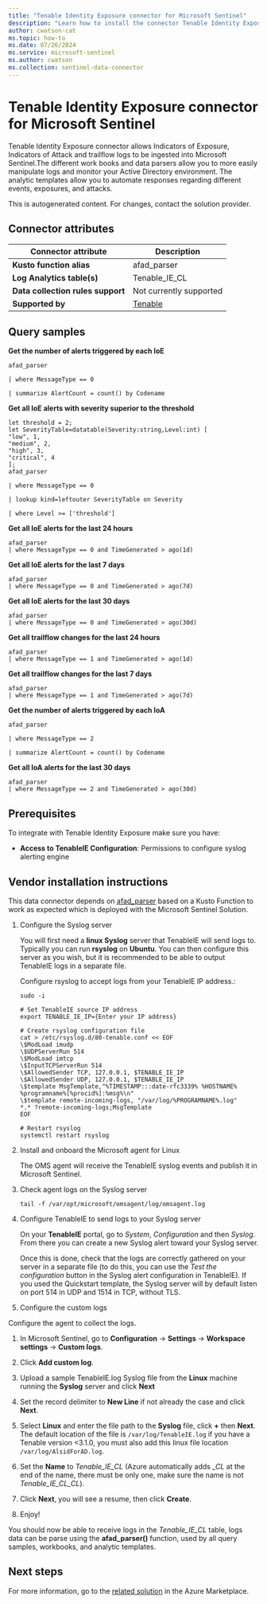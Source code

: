 ```yaml
---
title: "Tenable Identity Exposure connector for Microsoft Sentinel"
description: "Learn how to install the connector Tenable Identity Exposure to connect your data source to Microsoft Sentinel."
author: cwatson-cat
ms.topic: how-to
ms.date: 07/26/2024
ms.service: microsoft-sentinel
ms.author: cwatson
ms.collection: sentinel-data-connector
---
```


# Tenable Identity Exposure connector for Microsoft Sentinel

Tenable Identity Exposure connector allows Indicators of Exposure, Indicators of Attack and trailflow logs to be ingested into Microsoft Sentinel.The different work books and data parsers allow you to more easily manipulate logs and monitor your Active Directory environment.  The analytic templates allow you to automate responses regarding different events, exposures, and attacks.

This is autogenerated content. For changes, contact the solution provider.

## Connector attributes

| Connector attribute | Description |
| --- | --- |
| **Kusto function alias** | afad_parser |
| **Log Analytics table(s)** | Tenable_IE_CL<br/> |
| **Data collection rules support** | Not currently supported |
| **Supported by** | [Tenable](https://www.tenable.com/support/technical-support) |

## Query samples

**Get the number of alerts triggered by each IoE**

   ```kusto
afad_parser
 
   | where MessageType == 0
 
   | summarize AlertCount = count() by Codename
   ```

**Get all IoE alerts with severity superior to the threshold**

   ```kusto
let threshold = 2;
 let SeverityTable=datatable(Severity:string,Level:int) [
 "low", 1,
 "medium", 2,
 "high", 3,
 "critical", 4
 ];
 afad_parser
 
   | where MessageType == 0
 
   | lookup kind=leftouter SeverityTable on Severity
 
   | where Level >= ['threshold']
   ```

**Get all IoE alerts for the last 24 hours**

   ```kusto
afad_parser 
   | where MessageType == 0 and TimeGenerated > ago(1d)
   ```

**Get all IoE alerts for the last 7 days**

   ```kusto
afad_parser 
   | where MessageType == 0 and TimeGenerated > ago(7d)
   ```

**Get all IoE alerts for the last 30 days**

   ```kusto
afad_parser 
   | where MessageType == 0 and TimeGenerated > ago(30d)
   ```

**Get all trailflow changes for the last 24 hours**

   ```kusto
afad_parser 
   | where MessageType == 1 and TimeGenerated > ago(1d)
   ```

**Get all trailflow changes for the last 7 days**

   ```kusto
afad_parser 
   | where MessageType == 1 and TimeGenerated > ago(7d)
   ```

**Get the number of alerts triggered by each IoA**

   ```kusto
afad_parser
 
   | where MessageType == 2
 
   | summarize AlertCount = count() by Codename
   ```

**Get all IoA alerts for the last 30 days**

   ```kusto
afad_parser 
   | where MessageType == 2 and TimeGenerated > ago(30d)
   ```



## Prerequisites

To integrate with Tenable Identity Exposure make sure you have: 

- **Access to TenableIE Configuration**: Permissions to configure syslog alerting engine


## Vendor installation instructions

This data connector depends on [afad_parser](https://aka.ms/sentinel-TenableApp-afad-parser) based on a Kusto Function to work as expected which is deployed with the Microsoft Sentinel Solution.

1. Configure the Syslog server

   You will first need a **linux Syslog** server that TenableIE will send logs to. Typically you can run **rsyslog** on **Ubuntu**. You can then configure this server as you wish, but it is recommended to be able to output TenableIE logs in a separate file.

   Configure rsyslog to accept logs from your TenableIE IP address.:

   ```shell
   sudo -i
   
   # Set TenableIE source IP address
   export TENABLE_IE_IP={Enter your IP address}
   
   # Create rsyslog configuration file
   cat > /etc/rsyslog.d/80-tenable.conf << EOF
   \$ModLoad imudp
   \$UDPServerRun 514
   \$ModLoad imtcp
   \$InputTCPServerRun 514
   \$AllowedSender TCP, 127.0.0.1, $TENABLE_IE_IP
   \$AllowedSender UDP, 127.0.0.1, $TENABLE_IE_IP
   \$template MsgTemplate,"%TIMESTAMP:::date-rfc3339% %HOSTNAME% %programname%[%procid%]:%msg%\n"
   \$template remote-incoming-logs, "/var/log/%PROGRAMNAME%.log"
   *.* ?remote-incoming-logs;MsgTemplate
   EOF
   
   # Restart rsyslog
   systemctl restart rsyslog
   ```

2. Install and onboard the Microsoft agent for Linux

   The OMS agent will receive the TenableIE syslog events and publish it in Microsoft Sentinel.


3. Check agent logs on the Syslog server

   ```shell
   tail -f /var/opt/microsoft/omsagent/log/omsagent.log
   ```

4. Configure TenableIE to send logs to your Syslog server

   On your **TenableIE** portal, go to *System*, *Configuration* and then *Syslog*.
   From there you can create a new Syslog alert toward your Syslog server.

   Once this is done, check that the logs are correctly gathered on your server in a separate file (to do this, you can use the *Test the configuration* button in the Syslog alert configuration in TenableIE).
   If you used the Quickstart template, the Syslog server will by default listen on port 514 in UDP and 1514 in TCP, without TLS.

5. Configure the custom logs

Configure the agent to collect the logs.

1. In Microsoft Sentinel, go to **Configuration** -> **Settings** -> **Workspace settings** -> **Custom logs**.
2. Click **Add custom log**.
3. Upload a sample TenableIE.log Syslog file from the **Linux** machine running the **Syslog** server and click **Next**
4. Set the record delimiter to **New Line** if not already the case and click **Next**.
5. Select **Linux** and enter the file path to the **Syslog** file, click **+** then **Next**. The default location of the file is `/var/log/TenableIE.log` if you have a Tenable version <3.1.0, you must also add this linux file location `/var/log/AlsidForAD.log`.
6. Set the **Name** to *Tenable_IE_CL* (Azure automatically adds *_CL* at the end of the name, there must be only one, make sure the name is not *Tenable_IE_CL_CL*).
7. Click **Next**, you will see a resume, then click **Create**.


6. Enjoy!

You should now be able to receive logs in the *Tenable_IE_CL* table, logs data can be parse using the **afad_parser()** function, used by all query samples, workbooks, and analytic templates.



## Next steps

For more information, go to the [related solution](https://azuremarketplace.microsoft.com/en-us/marketplace/apps/tenable.tenable-sentinel-integration?tab=Overview) in the Azure Marketplace.
